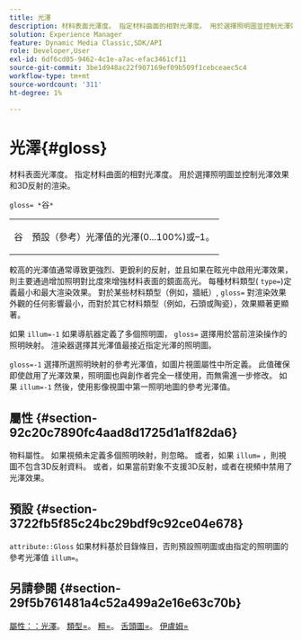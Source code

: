 ```yaml
---
title: 光澤
description: 材料表面光澤度。 指定材料曲面的相對光澤度。 用於選擇照明圖並控制光澤效果和3D反射的渲染。
solution: Experience Manager
feature: Dynamic Media Classic,SDK/API
role: Developer,User
exl-id: 6df6cd05-9462-4c1e-a7ac-efac3461cf11
source-git-commit: 3be1d948ac22f907169ef09b509f1cebceaec5c4
workflow-type: tm+mt
source-wordcount: '311'
ht-degree: 1%

---
```


# 光澤{#gloss}

材料表面光澤度。 指定材料曲面的相對光澤度。 用於選擇照明圖並控制光澤效果和3D反射的渲染。

`gloss= *`谷`*`

<table id="simpletable_82166CA080AD401180404462FB2407D7"> 
 <tr class="strow"> 
  <td class="stentry"> <p><span class="codeph"> <span class="varname"> 谷</span> </span> </p></td> 
  <td class="stentry"> <p>預設（參考）光澤值的光澤(0...100%)或–1。 </p></td> 
 </tr> 
</table>

較高的光澤值通常導致更強烈、更銳利的反射，並且如果在眩光中啟用光澤效果，則主要通過增加照明對比度來增強材料表面的鏡面高光。 每種材料類型( `type=`)定義最小和最大渲染效果。 對於某些材料類型（例如，牆紙）, `gloss=` 對渲染效果外觀的任何影響最小，而對於其它材料類型（例如，石頭或陶瓷），效果顯著更顯著。

如果 `illum=-1` 如果導航器定義了多個照明圖， `gloss=` 選擇用於當前渲染操作的照明映射。 渲染器選擇其光澤值最接近指定光澤的照明圖。

`gloss=-1` 選擇所選照明映射的參考光澤值，如圖片視圖屬性中所定義。 此值確保即使啟用了光澤效果，照明圖也與創作者完全一樣使用，而無需進一步修改。 如果 `illum=-1` 然後，使用影像視圖中第一照明地圖的參考光澤值。

## 屬性 {#section-92c20c7890fc4aad8d1725d1a1f82da6}

物料屬性。 如果視頻未定義多個照明映射，則忽略。 或者，如果 `illum=` ，則視圖不包含3D反射資料。 或者，如果當前對象不支援3D反射，或者在視頻中禁用了光澤效果。

## 預設 {#section-3722fb5f85c24bc29bdf9c92ce04e678}

`attribute::Gloss` 如果材料基於目錄條目，否則預設照明圖或由指定的照明圖的參考光澤值 `illum=`。

## 另請參閱 {#section-29f5b761481a4c52a499a2e16e63c70b}

[屬性：：光澤](../../../../../ir-api/material-cat/image-rendering-api-ref/c-ir-material-catalog/c-ir-material-data-reference/r-ir-cat-gloss.md#reference-5277f62a67e2408ab94699aa712f1eeb)。 [類型=](../../../../../ir-api/http-protocol/image-rendering-api-ref/c-ir-http-protocol-ref/c-ir-http-protocol-command-reference/r-ir-http-type.md#reference-128c7de89e2d46838019b560f3f84a35)。 [粗=](../../../../../ir-api/http-protocol/image-rendering-api-ref/c-ir-http-protocol-ref/c-ir-http-protocol-command-reference/r-ir-rough.md#reference-00add846b09f4dc39420bda1ca414180)。 [舌頭圖=](../../../../../ir-api/http-protocol/image-rendering-api-ref/c-ir-http-protocol-ref/c-ir-http-protocol-command-reference/r-ir-glossmap.md#reference-99940148ae6a401482b2d03c68530f3a)。 [伊盧姆=](../../../../../ir-api/http-protocol/image-rendering-api-ref/c-ir-http-protocol-ref/c-ir-http-protocol-command-reference/r-ir-http-illum.md#reference-8efe483a30684022bfe711eb73efbee6)
